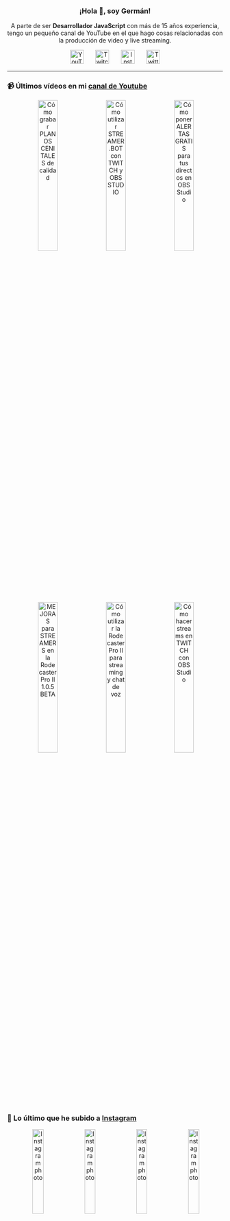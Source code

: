 <p align="center" width="300">
  <h3 align="center">¡Hola 👋, soy Germán!</h3>
</p>

<p align="center">A parte de ser <strong>Desarrollador JavaScript</strong> con más de 15 años experiencia, tengo un pequeño canal de YouTube en el que hago cosas relacionadas con la producción de video y live streaming.</p>

<p align="center">
  <a href="https://youtube.com/@germix" target="blank"><img src="https://cdn.simpleicons.org/youtube/FF0000" alt="YouTube" title="YouTube" width="32px" /></a>
  &#8287;&#8287;&#8287;&#8287;&#8287;
  <a href="https://twitch.tv/germix_tv" target="blank"><img src="https://cdn.simpleicons.org/twitch/9146FF" alt="Twitch" title="Twitch" width="32px" /></a>
  &#8287;&#8287;&#8287;&#8287;&#8287;
  <a href="https://instagram.com/germix_tv" target="blank"><img src="https://cdn.simpleicons.org/instagram/E4405F" alt="Instagram" title="Instagram" width="32px" /></a>
  &#8287;&#8287;&#8287;&#8287;&#8287;
  <a href="https://twitter.com/germix_tv" target="blank"><img src="https://cdn.simpleicons.org/twitter/1DA1F2" alt="Twitter" title="Twitter" width="32px" />
  </a>
</p>

<hr />

<p align="center">
  <h3>📹 Últimos vídeos en mi <a href="https://youtube.com/@germix?sub_confirmation=1" target="blank">canal de Youtube</a></h3>
</p>
<p align="center">&#8287;<a href="https://youtu.be/2XDhlqEN3cE" target="blank"><img width="30%" src="https://img.youtube.com/vi/2XDhlqEN3cE/mqdefault.jpg" alt="Cómo grabar PLANOS CENITALES de calidad" title="Cómo grabar PLANOS CENITALES de calidad" /></a>  &#8287;<a href="https://youtu.be/2AilFoiYnlc" target="blank"><img width="30%" src="https://img.youtube.com/vi/2AilFoiYnlc/mqdefault.jpg" alt="Cómo utilizar STREAMER.BOT con TWITCH y OBS STUDIO" title="Cómo utilizar STREAMER.BOT con TWITCH y OBS STUDIO" /></a>  &#8287;<a href="https://youtu.be/3EUPLZjGjkY" target="blank"><img width="30%" src="https://img.youtube.com/vi/3EUPLZjGjkY/mqdefault.jpg" alt="Cómo poner ALERTAS GRATIS para tus directos en OBS Studio" title="Cómo poner ALERTAS GRATIS para tus directos en OBS Studio" /></a><br />  &#8287;<a href="https://youtu.be/3mLzME7gODA" target="blank"><img width="30%" src="https://img.youtube.com/vi/3mLzME7gODA/mqdefault.jpg" alt="MEJORAS para STREAMERS en la Rodecaster Pro II 1.0.5 BETA" title="MEJORAS para STREAMERS en la Rodecaster Pro II 1.0.5 BETA" /></a>  &#8287;<a href="https://youtu.be/8784wBhHpVo" target="blank"><img width="30%" src="https://img.youtube.com/vi/8784wBhHpVo/mqdefault.jpg" alt="Cómo utilizar la Rodecaster Pro II para streaming y chat de voz" title="Cómo utilizar la Rodecaster Pro II para streaming y chat de voz" /></a>  &#8287;<a href="https://youtu.be/L-Fe5wee3uM" target="blank"><img width="30%" src="https://img.youtube.com/vi/L-Fe5wee3uM/mqdefault.jpg" alt="Cómo hacer streams en TWITCH con OBS Studio" title="Cómo hacer streams en TWITCH con OBS Studio" /></a></p>

<p align="center">
  <h3>📸 Lo último que he subido a <a href="https://instagram.com/germix_tv" target="blank">Instagram</a></h3>
</p>
<p align="center">&#8287;<a href='https://instagram.com/p/C5rka7di_VO' target='_blank'><img width='22.5%' src='https://instagram.fkiv2-1.fna.fbcdn.net/v/t51.29350-15/437595577_1162502768440631_6106341085514541004_n.jpg?stp=dst-jpg_e15_fr_p1080x1080&_nc_ht=instagram.fkiv2-1.fna.fbcdn.net&_nc_cat=111&_nc_ohc=IXjqVl0CKkoAb5r8ip6&edm=APU89FABAAAA&ccb=7-5&oh=00_AfDKi-LqtYgCOyKIw4NlnbjzTe1YyMisiHYzs2YGllBNyw&oe=662D34B9&_nc_sid=bc0c2c' alt='Instagram photo' /></a>  &#8287;<a href='https://instagram.com/p/C5rceExNJPX' target='_blank'><img width='22.5%' src='https://instagram.fkiv2-1.fna.fbcdn.net/v/t51.29350-15/436495283_1403884823823751_3844080383624097719_n.jpg?stp=dst-jpg_e15&_nc_ht=instagram.fkiv2-1.fna.fbcdn.net&_nc_cat=107&_nc_ohc=k9BazLZBvZQAb6JnP52&edm=APU89FABAAAA&ccb=7-5&oh=00_AfCzf4iUddlPeibJqD12pQoN5pj5T5lx31I8jtuFVprYAQ&oe=662D5785&_nc_sid=bc0c2c' alt='Instagram photo' /></a>  &#8287;<a href='https://instagram.com/p/C5mV30HROMp' target='_blank'><img width='22.5%' src='https://instagram.fkiv2-1.fna.fbcdn.net/v/t51.29350-15/435703281_929543272195557_6094440116243115583_n.jpg?stp=dst-jpg_e15_fr_p1080x1080&_nc_ht=instagram.fkiv2-1.fna.fbcdn.net&_nc_cat=109&_nc_ohc=lhakzGUhE4sAb4PWmTW&edm=APU89FABAAAA&ccb=7-5&oh=00_AfAYizF0u1RPN-PvfhWs0_WpMnBqGMMtmEFQ0ADSr0mMlA&oe=662D57DA&_nc_sid=bc0c2c' alt='Instagram photo' /></a>  &#8287;<a href='https://instagram.com/p/C46WxATRnW8' target='_blank'><img width='22.5%' src='https://instagram.fkiv2-1.fna.fbcdn.net/v/t51.29350-15/434325694_912619217265708_7451180728097506693_n.jpg?stp=dst-jpg_e15_fr_p1080x1080&_nc_ht=instagram.fkiv2-1.fna.fbcdn.net&_nc_cat=100&_nc_ohc=76l6b3tYmkAAb5PKUnJ&edm=APU89FABAAAA&ccb=7-5&oh=00_AfCQEU5R0qvdcu4qgkTyPMR6UkTRQzq1aDYjE5czZe64-g&oe=662D4AFC&_nc_sid=bc0c2c' alt='Instagram photo' /></a></p>
